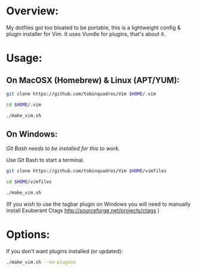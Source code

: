 # Overview:

My dotfiles got too bloated to be portable, this is a lightweight config &
plugin installer for Vim. It uses Vundle for plugins, that's about it.

# Usage:

## On MacOSX (Homebrew) & Linux (APT/YUM):

```sh
git clone https://github.com/tobinquadros/Vim $HOME/.vim

cd $HOME/.vim

./make_vim.sh
```

## On Windows:

_Git Bash needs to be installed for this to work._

Use Git Bash to start a terminal.

```sh
git clone https://github.com/tobinquadros/Vim $HOME/vimfiles

cd $HOME/vimfiles

./make_vim.sh
```

(If you wish to use the tagbar plugin on Windows you will need to manually
install Exuberant Ctags http://sourceforge.net/projects/ctags )

# Options:

If you don't want plugins installed (or updated):

```sh
./make_vim.sh --no-plugins
```

